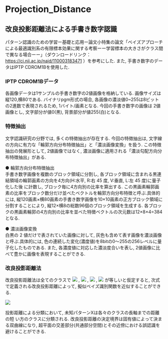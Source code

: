 # Projection_Distance
## 改良投影距離法による手書き数字認識

パターン認識のための学習ー基礎と応用ー論文小特集の論文「ベイズアプローチによる最適識別系の有限標本効果に関する考察ーー学習標本の大きさがクラス間で異なる場合ーー」（ダウンロードリンク：https://ci.nii.ac.jp/naid/110003183471 ）を参考にした. また, 手書き数字のデータはIPTP CDROM1Bを使用した.

### IPTP CDROM1Bデータ
各画像データは1サンプルの手書き数字の2値画像を格納している. 画像サイズは縦120,横80である. バイナリpgm形式の場合, 各画像の濃淡値0~255は8ビットの2進数で表現されるため, 1バイト/画素となる. 今回の手書き数字の画像は 2値画像とし, 文字部分が値0(黒), 背景部分が値255(白)となる.

### 特徴抽出
文字認識研究の分野では, 多くの特徴抽出が存在する. 今回の特徴抽出は, 文字線の方向に有力な「輪郭方向分布特徴抽出」と「濃淡画像変換」を扱う. この特徴抽出の発展形として, 2値画像ではなく, 濃淡画像に適用される「濃淡勾配方向分布特徴抽出」がある.
  
● 輪郭方向分布特徴抽出  
手書き数字画像を複数のブロック領域に分割し, 各ブロック領域に含まれる黒連結領域の輪郭画素の方向を4方向(H:水平, R:右 45 度, V:垂直, L:左 45 度)に量子化した後 に計数し, ブロック毎に4方向別の比率を算出する. この黒画素輪郭画素の比率をブロック数分だけ並べたベクトルを輪郭方向分布特徴と呼ぶ.具体的には, 縦120画素×横80画素の手書き数字画像を10×10画素の正方ブロック領域に分割することにより, 縦12×横8の総数96個のブロック領域を生成する. 各ブロックの黒画素輪郭の4方向別の比率を並べた特徴ベクトルの次元数は12×8×4=384となる.
  
● 濃淡画像変換  
白黒の 2 値だけで表されていた画像に対して, 灰色も含めて表す画像を濃淡画像と呼ぶ.具体的には, 色の連続した変化(濃度値)を8bitの0〜255の256レベルに量子化したものである. また, 各濃度値に対応した濃淡度合いを表し, 2値画像に比べて豊かに画像を表現することができる.
  
### 改良投影距離法
改良投影距離法は全てのクラスで
<img src="https://latex.codecogs.com/gif.latex?\inline&space;\left|\Sigma_{N}\right|"/>
,
<img src="https://latex.codecogs.com/gif.latex?\inline&space;P(\omega)"/>
,
<img src="https://latex.codecogs.com/gif.latex?\inline&space;N"/>
,
<img src="https://latex.codecogs.com/gif.latex?\inline&space;N_{0}"/>
が等しいと仮定すると, 次式で定義される改良投影距離によって, 擬似ベイズ識別関数を近似することができる.
  
<img src="https://latex.codecogs.com/gif.latex?\;g(x)=\|X-M\|^{2}-\sum_{i=1}^{k}\frac{(1-\alpha)\lambda_{i}}{(1-\alpha)\lambda_{i}+\alpha\sigma^{2}}\left\{\Phi_{i}^{T}(X-M)\right\}^{2}"/>
  
投影距離による分類において, 未知パターンXは各々のクラスの長軸までの距離の短 い方のクラスに分類される. 改良投影距離の決定境界は固有値によって決まる双曲線になり, 超平面の交差部分(共通部分空間)とその近傍における誤認識を避けることができる.
